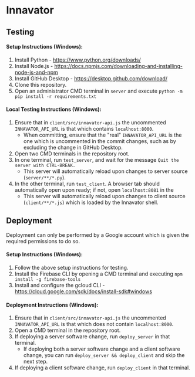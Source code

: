 # Innavator

## Testing

#### Setup Instructions (Windows):
1. Install Python - https://www.python.org/downloads/
1. Install Node.js - https://docs.npmjs.com/downloading-and-installing-node-js-and-npm
1. Install GitHub Desktop - https://desktop.github.com/download/
1. Clone this repository.
1. Open an administrator CMD terminal in `server` and execute `python -m pip install -r requirements.txt`

#### Local Testing Instructions (Windows):
1. Ensure that in `client/src/innavator-api.js` the uncommented `INNAVATOR_API_URL` is that which contains `localhost:8000`.
    * When committing, ensure that the "real" `INNAVATOR_API_URL` is the one which is uncommented in the commit changes, such as by excluding the change in GitHub Desktop.
1. Open two CMD terminals in the repository root.
1. In one terminal, run `test_server`, and wait for the message `Quit the server with CTRL-BREAK.`
    * This server will automatically reload upon changes to server source (`server/**/*.py`). 
1. In the other terminal, run `test_client`. A browser tab should automatically open upon ready; if not, open `localhost:8081` in the 
    * This server will automatically reload upon changes to client source (`client/**/*.js`) which is loaded by the Innavator shell.

## Deployment

Deployment can only be performed by a Google account which is given the required permissions to do so.

#### Setup Instructions (Windows):
1. Follow the above setup instructions for testing.
1. Install the Firebase CLI by opening a CMD terminal and executing `npm install -g firebase-tools`
1. Install and configure the gcloud CLI - https://cloud.google.com/sdk/docs/install-sdk#windows

#### Deployment Instructions (Windows):
1. Ensure that in `client/src/innavator-api.js` the uncommented `INNAVATOR_API_URL` is that which does not contain `localhost:8000`.
1. Open a CMD terminal in the repository root.
1. If deploying a server software change, run `deploy_server` in that terminal.
    * If deploying both a server software change and a client software change, you can run `deploy_server && deploy_client` and skip the next step.
1. If deploying a client software change, run `deploy_client` in that terminal.
